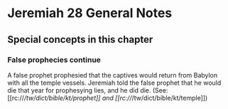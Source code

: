 # Jeremiah 28 General Notes
## Special concepts in this chapter

### False prophecies continue

A false prophet prophesied that the captives would return from Babylon with all the temple vessels. Jeremiah told the false prophet that he would die that year for prophesying lies, and he did die. (See: [[rc://*/tw/dict/bible/kt/prophet]] and [[rc://*/tw/dict/bible/kt/temple]])